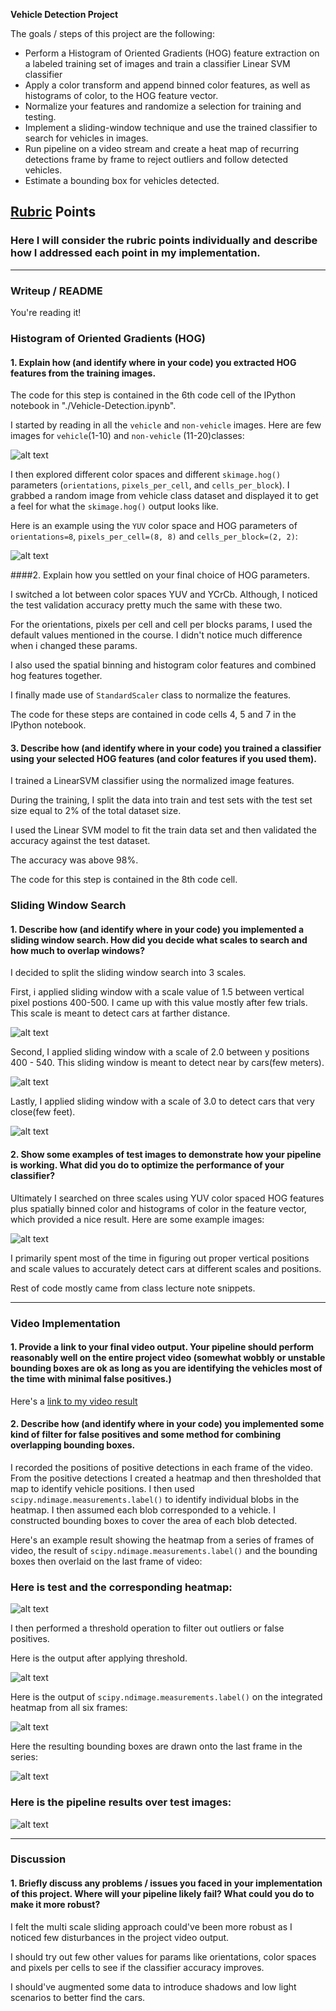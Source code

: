 **Vehicle Detection Project**

The goals / steps of this project are the following:

* Perform a Histogram of Oriented Gradients (HOG) feature extraction on a labeled training set of images and train a classifier Linear SVM classifier
* Apply a color transform and append binned color features, as well as histograms of color, to the HOG feature vector. 
* Normalize your features and randomize a selection for training and testing.
* Implement a sliding-window technique and use the trained classifier to search for vehicles in images.
* Run pipeline on a video stream and create a heat map of recurring detections frame by frame to reject outliers and follow detected vehicles.
* Estimate a bounding box for vehicles detected.

[//]: # (Image References)
[image1]: ./examples/car_not_car.png
[image2]: ./examples/HOG_example.png
[image3]: ./examples/sliding_window_1.5.png
[image4]: ./examples/sliding_window_2.0.png
[image5]: ./examples/sliding_window_3.0.png
[image6]: ./examples/sliding_windows_output.png
[image7]: ./examples/heatmap_output.png
[image8]: ./examples/heatmap_threshold_output.png
[image9]: ./examples/labels_map.png
[image10]: ./examples/bboxes_output.png
[image11]: ./examples/pipeline_output.png

[video1]: ./project_video_output.mp4

## [Rubric](https://review.udacity.com/#!/rubrics/513/view) Points
### Here I will consider the rubric points individually and describe how I addressed each point in my implementation.  

---
### Writeup / README

You're reading it!

### Histogram of Oriented Gradients (HOG)

#### 1. Explain how (and identify where in your code) you extracted HOG features from the training images.

The code for this step is contained in the 6th code cell of the IPython notebook in "./Vehicle-Detection.ipynb".  

I started by reading in all the `vehicle` and `non-vehicle` images.  Here are few images for `vehicle`(1-10) and `non-vehicle` (11-20)classes:

![alt text][image1]

I then explored different color spaces and different `skimage.hog()` parameters (`orientations`, `pixels_per_cell`, and `cells_per_block`).  I grabbed a random image from vehicle class dataset and displayed it to get a feel for what the `skimage.hog()` output looks like.

Here is an example using the `YUV` color space and HOG parameters of `orientations=8`, `pixels_per_cell=(8, 8)` and `cells_per_block=(2, 2)`:

![alt text][image2]

####2. Explain how you settled on your final choice of HOG parameters.

I switched a lot between color spaces YUV and YCrCb. Although, I noticed the test validation accuracy pretty much the same with these two.

For the orientations, pixels per cell and cell per blocks params, I used the default values mentioned in the course. I didn't notice much difference when i changed these params.

I also used the spatial binning and histogram color features and combined hog features together.

I finally made use of `StandardScaler` class to normalize the features.

The code for these steps are contained in code cells 4, 5 and 7 in the IPython notebook.

#### 3. Describe how (and identify where in your code) you trained a classifier using your selected HOG features (and color features if you used them).

I trained a LinearSVM classifier using the normalized image features.

During the training, I split the data into train and test sets with the test set size equal to 2% of the total dataset size.

I used the Linear SVM model to fit the train data set and then validated the accuracy against the test dataset.

The accuracy was above 98%.

The code for this step is contained in the 8th code cell.  

### Sliding Window Search

#### 1. Describe how (and identify where in your code) you implemented a sliding window search.  How did you decide what scales to search and how much to overlap windows?

I decided to split the sliding window search into 3 scales.

First, i applied sliding window with a scale value of 1.5 between vertical pixel postions 400-500. I came up with this value mostly after few trials. This scale is meant to detect cars at farther distance.

![alt text][image3]

Second, I applied sliding window with a scale of 2.0 between y positions 400 - 540. This sliding window is meant to detect near by cars(few meters).

![alt text][image4]

Lastly, I applied sliding window with a scale of 3.0 to detect cars that very close(few feet).

![alt text][image5]

#### 2. Show some examples of test images to demonstrate how your pipeline is working.  What did you do to optimize the performance of your classifier?

Ultimately I searched on three scales using YUV color spaced HOG features plus spatially binned color and histograms of color in the feature vector, which provided a nice result.  Here are some example images:

![alt text][image6]

I primarily spent most of the time in figuring out proper vertical positions and scale values to accurately detect cars at different scales and positions.

Rest of code mostly came from class lecture note snippets.

---

### Video Implementation

#### 1. Provide a link to your final video output.  Your pipeline should perform reasonably well on the entire project video (somewhat wobbly or unstable bounding boxes are ok as long as you are identifying the vehicles most of the time with minimal false positives.)
Here's a [link to my video result](./project_video_output.mp4)


#### 2. Describe how (and identify where in your code) you implemented some kind of filter for false positives and some method for combining overlapping bounding boxes.

I recorded the positions of positive detections in each frame of the video.  From the positive detections I created a heatmap and then thresholded that map to identify vehicle positions.  I then used `scipy.ndimage.measurements.label()` to identify individual blobs in the heatmap.  I then assumed each blob corresponded to a vehicle.  I constructed bounding boxes to cover the area of each blob detected.  

Here's an example result showing the heatmap from a series of frames of video, the result of `scipy.ndimage.measurements.label()` and the bounding boxes then overlaid on the last frame of video:

### Here is test and the corresponding heatmap:

![alt text][image7]

I then performed a threshold operation to filter out outliers or false positives.

Here is the output after applying threshold.

![alt text][image8]

Here is the output of `scipy.ndimage.measurements.label()` on the integrated heatmap from all six frames:

![alt text][image9]

Here the resulting bounding boxes are drawn onto the last frame in the series:

![alt text][image10]

### Here is the pipeline results over test images:

![alt text][image11]

---

### Discussion

#### 1. Briefly discuss any problems / issues you faced in your implementation of this project.  Where will your pipeline likely fail?  What could you do to make it more robust?

I felt the multi scale sliding approach could've been more robust as I noticed few disturbances in the project video output.

I should try out few other values for params like orientations, color spaces and pixels per cells to see if the classifier accuracy improves.

I should've augmented some data to introduce shadows and low light scenarios to better find the cars.
